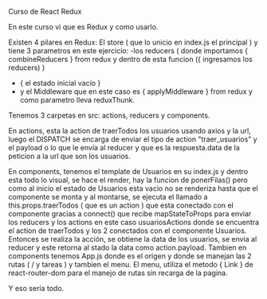 Curso de React Redux

En este curso vi que es Redux y como usarlo.

Existen 4 pilares en Redux: El store ( que lo unicio en index.js el principal ) y tiene 3 parametros en este ejercicio:
-los reducers ( donde importamos { combineReducers } from redux y dentro de esta funcion ({ ingresamos los reducers) )

- { el estado inicial vacío }
- y el Middleware que en este caso es { applyMiddleware } from redux y como parametro lleva reduxThunk.

Tenemos 3 carpetas en src: actions, reducers y components.

En actions, esta la action de traerTodos los usuarios usando axios y la url, luego el DISPATCH se encarga de enviar el tipo de action "traer_usuarios" y el payload o lo que le envía al reducer y que es la respuesta.data de la peticion a la url que son los usuarios.

En components, tenemos el template de Usuarios en su index.js y dentro esta todo lo visual, se hace el render, hay la funcion de ponerFilas() pero como al inicio el estado de Usuarios esta vacio no se renderiza hasta que el componente se monta y al montarse, se ejecuta el llamado a this.props.traerTodos ( que es un action ) que esta conectado con el componente gracias a connect() que recibe mapStateToProps para enviar los reducers y los actions en este caso usuariosActions donde se encuentra el action de traerTodos y los 2 conectados con el componente Usuarios. Entonces se realiza la acción, se obtiene la data de los usuarios, se envia al reducer y este retorna al stado la data como action.payload.
Tambien en components tenemos App.js donde es el origen y donde se manejan las 2 rutas ( / y tareas ) y tambien el menu.
El menu, utiliza el metodo { Link } de react-router-dom para el manejo de rutas sin recarga de la pagina.

Y eso sería todo.
